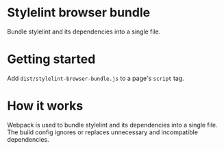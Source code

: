 # Stylelint browser bundle

Bundle stylelint and its dependencies into a single file.

# Getting started

Add `dist/stylelint-browser-bundle.js` to a page's `script` tag.

# How it works

Webpack is used to bundle stylelint and its dependencies into a single file. The build config ignores or replaces unnecessary and incompatible dependencies.
